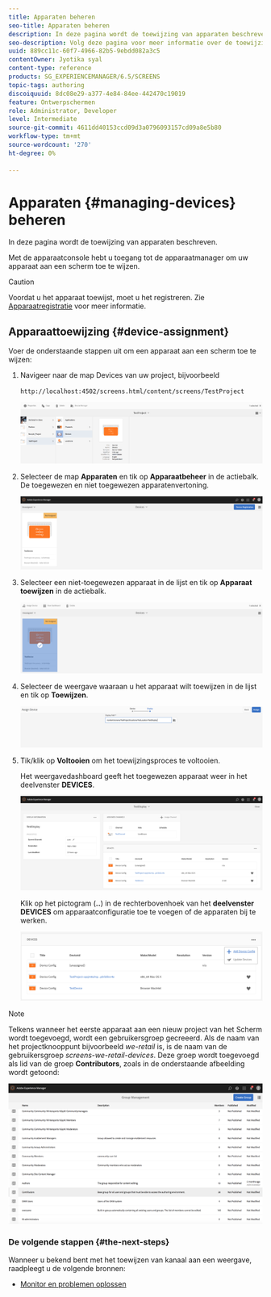 ```yaml
---
title: Apparaten beheren
seo-title: Apparaten beheren
description: In deze pagina wordt de toewijzing van apparaten beschreven.
seo-description: Volg deze pagina voor meer informatie over de toewijzing van apparaten. Met de apparaatconsole hebt u toegang tot de apparaatmanager om uw apparaat aan een scherm toe te wijzen.
uuid: 889cc11c-60f7-4966-82b5-9ebdd082a3c5
contentOwner: Jyotika syal
content-type: reference
products: SG_EXPERIENCEMANAGER/6.5/SCREENS
topic-tags: authoring
discoiquuid: 8dc08e29-a377-4e84-84ee-442470c19019
feature: Ontwerpschermen
role: Administrator, Developer
level: Intermediate
source-git-commit: 4611dd40153ccd09d3a0796093157cd09a8e5b80
workflow-type: tm+mt
source-wordcount: '270'
ht-degree: 0%

---
```



# Apparaten {#managing-devices} beheren

In deze pagina wordt de toewijzing van apparaten beschreven.

Met de apparaatconsole hebt u toegang tot de apparaatmanager om uw apparaat aan een scherm toe te wijzen.

>[!CAUTION]
>
>Voordat u het apparaat toewijst, moet u het registreren. Zie [Apparaatregistratie](device-registration.md) voor meer informatie.

## Apparaattoewijzing {#device-assignment}

Voer de onderstaande stappen uit om een apparaat aan een scherm toe te wijzen:

1. Navigeer naar de map Devices van uw project, bijvoorbeeld

   `http://localhost:4502/screens.html/content/screens/TestProject`

   ![chlimage_1-32](assets/chlimage_1-32.png)

1. Selecteer de map **Apparaten** en tik op **Apparaatbeheer** in de actiebalk. De toegewezen en niet toegewezen apparatenvertoning.

   ![chlimage_1-33](assets/chlimage_1-33.png)

1. Selecteer een niet-toegewezen apparaat in de lijst en tik op **Apparaat toewijzen** in de actiebalk.

   ![chlimage_1-34](assets/chlimage_1-34.png)

1. Selecteer de weergave waaraan u het apparaat wilt toewijzen in de lijst en tik op **Toewijzen**.

   ![chlimage_1-35](assets/chlimage_1-35.png)

1. Tik/klik op **Voltooien** om het toewijzingsproces te voltooien.


   Het weergavedashboard geeft het toegewezen apparaat weer in het deelvenster **DEVICES**.

   ![chlimage_1-37](assets/chlimage_1-37.png)

   Klik op het pictogram (**..**) in de rechterbovenhoek van het **deelvenster DEVICES** om apparaatconfiguratie toe te voegen of de apparaten bij te werken.

   ![chlimage_1-38](assets/chlimage_1-38.png)

>[!NOTE]
>
>Telkens wanneer het eerste apparaat aan een nieuw project van het Scherm wordt toegevoegd, wordt een gebruikersgroep gecreeerd.
>Als de naam van het projectknooppunt bijvoorbeeld *we-retail* is, is de naam van de gebruikersgroep *screens-we-retail-devices*.
>Deze groep wordt toegevoegd als lid van de groep **Contributors**, zoals in de onderstaande afbeelding wordt getoond:

![chlimage_1-39](assets/chlimage_1-39.png)

### De volgende stappen {#the-next-steps}

Wanneer u bekend bent met het toewijzen van kanaal aan een weergave, raadpleegt u de volgende bronnen:

* [Monitor en problemen oplossen](monitoring-screens.md)

